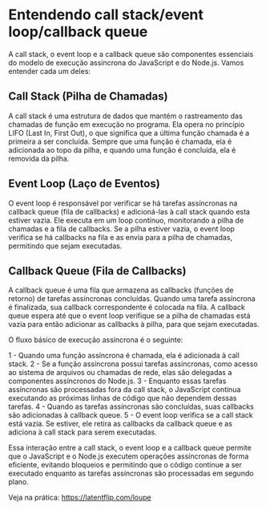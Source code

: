 # Entendendo call stack/event loop/callback queue
A call stack, o event loop e a callback queue são componentes essenciais do modelo de execução assíncrona do JavaScript e do Node.js. Vamos entender cada um deles:


## Call Stack (Pilha de Chamadas)

A call stack é uma estrutura de dados que mantém o rastreamento das chamadas de função em execução no programa. Ela opera no princípio LIFO (Last In, First Out), o que significa que a última função chamada é a primeira a ser concluída. Sempre que uma função é chamada, ela é adicionada ao topo da pilha, e quando uma função é concluída, ela é removida da pilha.

## Event Loop (Laço de Eventos)
O event loop é responsável por verificar se há tarefas assíncronas na callback queue (fila de callbacks) e adicioná-las à call stack quando esta estiver vazia. Ele executa em um loop contínuo, monitorando a pilha de chamadas e a fila de callbacks. Se a pilha estiver vazia, o event loop verifica se há callbacks na fila e as envia para a pilha de chamadas, permitindo que sejam executadas.

## Callback Queue (Fila de Callbacks)
A callback queue é uma fila que armazena as callbacks (funções de retorno) de tarefas assíncronas concluídas. Quando uma tarefa assíncrona é finalizada, sua callback correspondente é colocada na fila. A callback queue espera até que o event loop verifique se a pilha de chamadas está vazia para então adicionar as callbacks à pilha, para que sejam executadas.

O fluxo básico de execução assíncrona é o seguinte:

1 - Quando uma função assíncrona é chamada, ela é adicionada à call stack.
2 - Se a função assíncrona possui tarefas assíncronas, como acesso ao sistema de arquivos ou chamadas de rede, elas são delegadas a componentes assíncronos do Node.js.
3 - Enquanto essas tarefas assíncronas são processadas fora da call stack, o JavaScript continua executando as próximas linhas de código que não dependem dessas tarefas.
4 - Quando as tarefas assíncronas são concluídas, suas callbacks são adicionadas à callback queue.
5 - O event loop verifica se a call stack está vazia. Se estiver, ele retira as callbacks da callback queue e as adiciona à call stack para serem executadas.

Essa interação entre a call stack, o event loop e a callback queue permite que o JavaScript e o Node.js executem operações assíncronas de forma eficiente, evitando bloqueios e permitindo que o código continue a ser executado enquanto as tarefas assíncronas são processadas em segundo plano.

Veja na prática: https://latentflip.com/loupe
